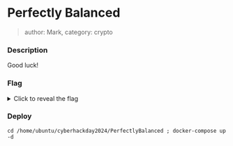 # Perfectly Balanced
> author: Mark, category: crypto

### Description
Good luck!

### Flag
<details>
  <summary>Click to reveal the flag</summary>
  HCamp{P3rf3c7ly_b4l4nc3d_4s_4ll_7h1ngs_5h0uld_b3}
</details>

### Deploy
```
cd /home/ubuntu/cyberhackday2024/PerfectlyBalanced ; docker-compose up -d
```
